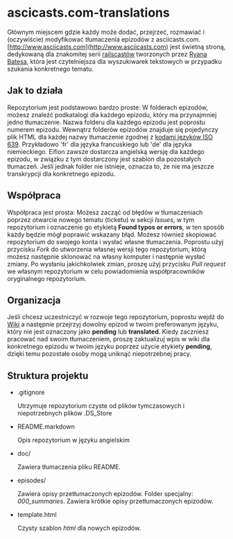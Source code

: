 ascicasts.com-translations
==========================

Głównym miejscem gdzie każdy może dodać, przejrzeć, rozmawiać i (oczywiście) modyfikować tłumaczenia epizodów z asciicasts.com. [http://www.asciicasts.com](http://www.asciicasts.com) jest świetną stroną, dedykowaną dla znakomitej serii [railscastów](http://www.railscasts.com) tworzonych przez [Ryana Batesa](http://github.com/ryanb), która jest czytelniejsza dla wyszukiwarek tekstowych w przypadku szukania konkretnego tematu.

Jak to działa
------------

Repozytorium jest podstawowo bardzo proste: W folderach epizodów, możesz znaleźć podkatalogi dla każdego epizodu, który ma przynajmniej jedno tłumaczenie. Nazwa folderu dla każdego epizodu jest poprostu numerem epizodu. Wewnątrz folderów epizodów znajduje się pojedynczy plik HTML dla każdej nazwy tłumaczenie zgodnej z [kodami języków ISO 639](http://en.wikipedia.org/wiki/List_of_ISO_639-1_codes). Przykładowo 'fr' dla języka francuskiego lub 'de' dla języka niemieckiego. Eifion zawsze dostarcza angielską wersję dla każdego epizodu, w związku z tym dostarczony jest szablon dla pozostałych tłumaczeń. Jeśli jednak folder nie istnieje, oznacza to, że nie ma jeszcze transkrypcji dla konkretnego epizodu.

Współpraca
------------

Współpraca jest prosta: Możesz zacząć od błędów w tłumaczeniach poprzez otwarcie nowego tematu (ticketu) w sekcji *Issues*, w tym repozytorium i oznaczenie go etykietą **Found typos or errors**, w ten sposób każdy będzie mógł poprawić wskazany błąd. Możesz również skopiować repozytorium do swojego konta i wysłać własne tłumaczenia. Poprostu użyj przycisku *Fork* do utworzenia własnej wersji tego repozytorium, którą możesz następnie sklonować na własny komputer i następnie wysłać zmiany. Po wysłaniu jakichkolwiek zmian, proszę użyj przycisku *Pull request* we własnym repozytorium w celu powiadomienia współpracowników oryginalnego repozytorium.

Organizacja
------------

Jeśli chcesz uczestniczyć w rozwoje tego repozytorium, poprostu wejdź do [Wiki](https://github.com/defaude/asciicasts.com-translations/wiki) a następnie przejrzyj dowolny epizod w twoim preferowanym języku, który nie jest oznaczony jako **pending** lub **translated**. Kiedy zaczniesz pracować nad swoim tłumaczeniem, proszę zaktualizuj wpis w wiki dla konkretnego epizodu w twoim języku poprzez użycie etykiety **pending**, dzięki temu pozostałe osoby mogą uniknąć niepotrzebnej pracy.

Struktura projektu
-----------------

* .gitignore

    Utrzymuje repozytorium czyste od plików tymczasowych i niepotrzebnych plików .DS_Store

* README.markdown

    Opis repozytorium w języku angielskim

* doc/

    Zawiera tłumaczenia pliku README.

* episodes/

    Zawiera opisy przetłumaczonych epizodów. Folder specjalny: _000\_summaries_. Zawiera krótkie opisy przetłumaczonych epizodów.

* template.html

    Czysty szablon _html_ dla nowych epizodów.
